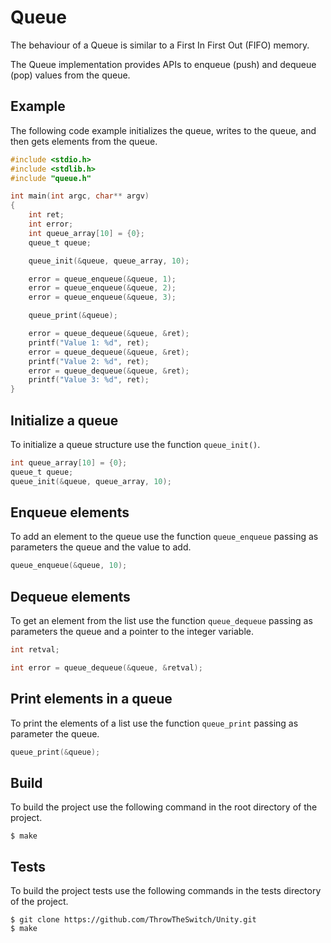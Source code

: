 # Queue

The behaviour of a Queue is similar to a First In First Out (FIFO) memory.

The Queue implementation provides APIs to enqueue (push) and dequeue (pop)
values from the queue.

## Example

The following code example initializes the queue, writes to the queue, and
then gets elements from the queue.

```c
#include <stdio.h>
#include <stdlib.h>
#include "queue.h"

int main(int argc, char** argv)
{
    int ret;
    int error;
    int queue_array[10] = {0};
    queue_t queue;

    queue_init(&queue, queue_array, 10);

    error = queue_enqueue(&queue, 1);
    error = queue_enqueue(&queue, 2);
    error = queue_enqueue(&queue, 3);

    queue_print(&queue);

    error = queue_dequeue(&queue, &ret);
    printf("Value 1: %d", ret);
    error = queue_dequeue(&queue, &ret);
    printf("Value 2: %d", ret);
    error = queue_dequeue(&queue, &ret);
    printf("Value 3: %d", ret);
}
```

## Initialize a queue

To initialize a queue structure use the function `queue_init()`.

```c
int queue_array[10] = {0};
queue_t queue;
queue_init(&queue, queue_array, 10);
```

## Enqueue elements

To add an element to the queue use the function `queue_enqueue` passing as
parameters the queue and the value to add.

```c
queue_enqueue(&queue, 10);
```

## Dequeue elements

To get an element from the list use the function `queue_dequeue` passing as
parameters the queue and a pointer to the integer variable.

```c
int retval;

int error = queue_dequeue(&queue, &retval);
```

## Print elements in a queue

To print the elements of a list use the function `queue_print` passing as
parameter the queue.

```c
queue_print(&queue);
```

## Build

To build the project use the following command in the root directory
of the project.

    $ make

## Tests

To build the project tests use the following commands in the tests directory
of the project.

    $ git clone https://github.com/ThrowTheSwitch/Unity.git
    $ make

